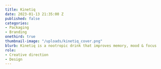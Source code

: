 ```yaml
---
title: Kinetiq
date: 2023-01-13 21:35:00 Z
published: false
categories:
- Packaging
- Branding
onethird: true
thumbnail-image: "/uploads/kinetiq_cover.png"
blurb: Kinetiq is a nootropic drink that improves memory, mood & focus.
role:
- Creative direction
- Design
---
```


